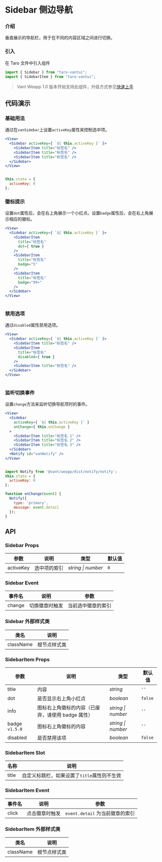 # Sidebar 侧边导航

### 介绍

垂直展示的导航栏，用于在不同的内容区域之间进行切换。

### 引入

在 Taro 文件中引入组件

```js
import { Sidebar } from "taro-vantui";
import { SidebarItem } from "taro-vantui"; 
```

> Vant Weapp 1.0 版本开始支持此组件，升级方式参见[快速上手](#/quickstart)

## 代码演示

### 基础用法

通过在`vanSidebar`上设置`activeKey`属性来控制选中项。

```jsx
<View>
  <Sidebar activeKey={ `${ this.activeKey }` }>
    <SidebarItem title="标签名" />
    <SidebarItem title="标签名" />
    <SidebarItem title="标签名" />
  </Sidebar>
</View>
 
```

```js
this.state = {
  activeKey: 0
}; 
```

### 徽标提示

设置`dot`属性后，会在右上角展示一个小红点。设置`badge`属性后，会在右上角展示相应的徽标。

```jsx
<View>
  <Sidebar activeKey={ `${ this.activeKey }` }>
    <SidebarItem
      title="标签名"
      dot={ true }
    />
    <SidebarItem
      title="标签名"
      badge="5"
    />
    <SidebarItem
      title="标签名"
      badge="99+"
    />
  </Sidebar>
</View>
 
```

### 禁用选项

通过`disabled`属性禁用选项。

```jsx
<View>
  <Sidebar activeKey={ `${ this.activeKey }` }>
    <SidebarItem title="标签名" />
    <SidebarItem
      title="标签名"
      disabled={ true }
    />
    <SidebarItem title="标签名" />
  </Sidebar>
</View>
 
```

### 监听切换事件

设置`change`方法来监听切换导航项时的事件。

```jsx
<View>
  <Sidebar
    activeKey={ `${ this.activeKey }` }
    onChange={ this.onChange }
  >
    <SidebarItem title="标签名 1" />
    <SidebarItem title="标签名 2" />
    <SidebarItem title="标签名 3" />
  </Sidebar>
  <Notify id="vanNotify" />
</View>
 
```

```js
import Notify from '@vant/weapp/dist/notify/notify';
this.state = {
  activeKey: 0
};

function onChange(event) {
  Notify({
    type: 'primary',
    message: event.detail
  });
} 
```

## API

### Sidebar Props

| 参数      | 说明         | 类型               | 默认值 |
| --------- | ------------ | ------------------ | ------ |
| activeKey | 选中项的索引 | _string \| number_ | `0`    |

### Sidebar Event

| 事件名 | 说明           | 参数               |
| ------ | -------------- | ------------------ |
| change | 切换徽章时触发 | 当前选中徽章的索引 |

### Sidebar 外部样式类

| 类名         | 说明         |
| ------------ | ------------ |
| className | 根节点样式类 |

### SidebarItem Props

| 参数 | 说明 | 类型 | 默认值 |
| --- | --- | --- | --- |
| title | 内容 | _string_ | `''` |
| dot | 是否显示右上角小红点 | _boolean_ | `false` |
| info | 图标右上角徽标的内容（已废弃，请使用 badge 属性） | _string \| number_ | `''` |
| badge `v1.5.0` | 图标右上角徽标的内容 | _string \| number_ | `''` |
| disabled | 是否禁用该项 | _boolean_ | `false` |

### SidebarItem Slot

| 名称  | 说明                                        |
| ----- | ------------------------------------------- |
| title | 自定义标题栏，如果设置了`title`属性则不生效 |

### SidebarItem Event

| 事件名 | 说明           | 参数                            |
| ------ | -------------- | ------------------------------- |
| click  | 点击徽章时触发 | `event.detail` 为当前徽章的索引 |

### SidebarItem 外部样式类

| 类名         | 说明         |
| ------------ | ------------ |
| className | 根节点样式类 |
